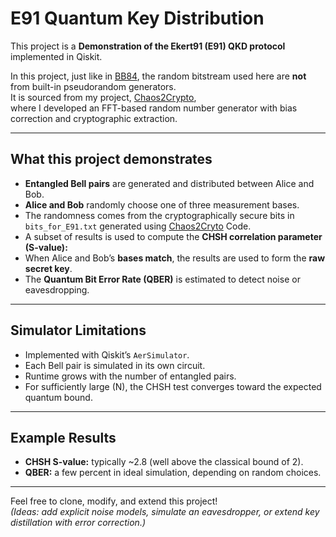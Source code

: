 # E91 Quantum Key Distribution  

This project is a **Demonstration of the Ekert91 (E91) QKD protocol** implemented in Qiskit.  

In this project, just like in [BB84](https://github.com/VishuVish/A_BB84_sim_using_Qiskit), the random bitstream used here are **not** from built-in pseudorandom generators.  
It is sourced from my project, [Chaos2Crypto](https://github.com/VishuVish/Chaos2Crypto-FFT-Based-Random-Number-Generator),  
where I developed an FFT-based random number generator with bias correction and cryptographic extraction.  

---

## What this project demonstrates
- **Entangled Bell pairs** are generated and distributed between Alice and Bob.  
- **Alice and Bob** randomly choose one of three measurement bases.
-  The randomness comes from the cryptographically secure bits in `bits_for_E91.txt` generated using [Chaos2Cryto](https://github.com/VishuVish/Chaos2Crypto-FFT-Based-Random-Number-Generator) Code. 
- A subset of results is used to compute the **CHSH correlation parameter (S-value):**   
- When Alice and Bob’s **bases match**, the results are used to form the **raw secret key**.  
- The **Quantum Bit Error Rate (QBER)** is estimated to detect noise or eavesdropping.  

---

##  Simulator Limitations
- Implemented with Qiskit’s `AerSimulator`.  
- Each Bell pair is simulated in its own circuit.  
- Runtime grows with the number of entangled pairs.  
- For sufficiently large \(N\), the CHSH test converges toward the expected quantum bound.  

---

##  Example Results
- **CHSH S-value:** typically ~2.8 (well above the classical bound of 2).  
- **QBER:** a few percent in ideal simulation, depending on random choices.  

---

Feel free to clone, modify, and extend this project!  
*(Ideas: add explicit noise models, simulate an eavesdropper, or extend key distillation with error correction.)*  
